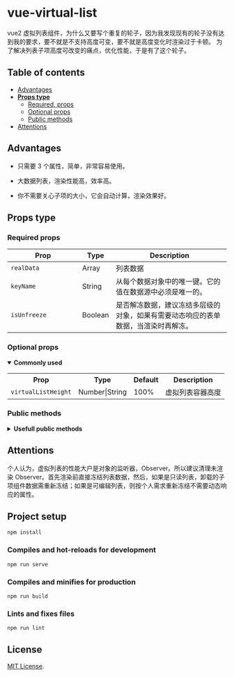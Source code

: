# vue-virtual-list

vue2 虚拟列表组件，为什么又要写个重复的轮子，因为我发现现有的轮子没有达到我的要求，要不就是不支持高度可变，要不就是高度变化时渲染过于卡顿。
为了解决列表子项高度可改变的痛点，优化性能，于是有了这个轮子。

## Table of contents

- [Advantages](#advantages)
- [**Props type**](#props-type)
  - [Required, props](#required-props)
  - [Optional props](#optional-props)
  - [Public methods](#public-methods)
- [Attentions](#attentions)

## Advantages

- 只需要 3 个属性，简单，非常容易使用。

- 大数据列表，渲染性能高，效率高。

- 你不需要关心子项的大小，它会自动计算，渲染效果好。

## Props type

### Required props

| **&nbsp;&nbsp;&nbsp;&nbsp;&nbsp;&nbsp;&nbsp;&nbsp;&nbsp;&nbsp;&nbsp;&nbsp;&nbsp;Prop&nbsp;&nbsp;&nbsp;&nbsp;&nbsp;&nbsp;&nbsp;&nbsp;&nbsp;&nbsp;&nbsp;&nbsp;&nbsp;** | **Type** | **Description**                                                                    |
| -------------------------------------------------------------------------------------------------------------------------------------------------------------------- | -------- | ---------------------------------------------------------------------------------- |
| `realData`                                                                                                                                                           | Array    | 列表数据                                                                           |
| `keyName`                                                                                                                                                            | String   | 从每个数据对象中的唯一键。它的值在数据源中必须是唯一的。                           |
| `isUnfreeze`                                                                                                                                                         | Boolean  | 是否解冻数据，建议冻结多层级的对象，如果有需要动态响应的表单数据，当渲染时再解冻。 |

### Optional props

<details open>
  <summary><strong>Commonly used</strong></summary>
  <p></p>
  <table>
    <tr>
      <th>&nbsp;&nbsp;&nbsp;&nbsp;&nbsp;&nbsp;&nbsp;&nbsp;&nbsp;&nbsp;&nbsp;Prop&nbsp;&nbsp;&nbsp;&nbsp;&nbsp;&nbsp;&nbsp;&nbsp;&nbsp;&nbsp;&nbsp;</th>
      <th>Type</th>
      <th>Default</th>
      <th>Description</th>
    </tr>
    <tr>
      <td><code>virtualListHeight</code></td>
      <td>Number|String</td>
      <td>100%</td>
      <td>虚拟列表容器高度</td>
    </tr>
    
  </table>
</details>

### Public methods

<details>
  <summary><strong>Usefull public methods</strong></summary>
  <p></p>
  <p>You can call these methods via <code><a href="https://vuejs.org/v2/guide/components-edge-cases.html#Accessing-Child-Component-Instances-amp-Child-Elements">ref</a></code>:</p>
  <table>
    <tr>
      <th>Method</th>
      <th>props</th>
      <th>Description</th>
    </tr>
    <tr>
      <td><code>scrollToTargetHandle(idx)</code></td>
      <th>idx</th>
      <td>滚动到目标idx</td>
    </tr>
 
  </table>
</details>

## Attentions

个人认为，虚拟列表的性能大户是对象的监听器，Observer。所以建议清理未渲染 Observer。首先渲染前直接冻结列表数据，然后，如果是只读列表，卸载的子项组件数据需重新冻结；如果是可编辑列表，则按个人需求重新冻结不需要动态响应的属性。

## Project setup

```
npm install
```

### Compiles and hot-reloads for development

```
npm run serve
```

### Compiles and minifies for production

```
npm run build
```

### Lints and fixes files

```
npm run lint
```

## License

[MIT License](https://github.com/mtian999/vue-virtual-list/blob/master/LICENSE).
